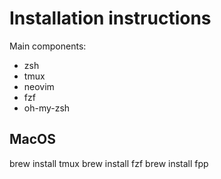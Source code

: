 # Installation instructions

Main components:
 - zsh 
 - tmux
 - neovim
 - fzf
 - oh-my-zsh

## MacOS

  brew install tmux
  brew install fzf 
  brew install fpp
  
